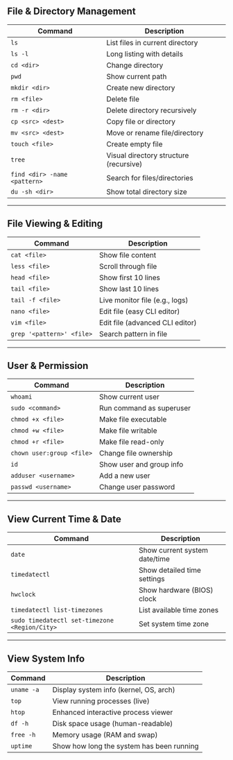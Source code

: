 ## File & Directory Management

| Command | Description |
| --- | --- |
| `ls` | List files in current directory |
| `ls -l` | Long listing with details |
| `cd <dir>` | Change directory |
| `pwd` | Show current path |
| `mkdir <dir>` | Create new directory |
| `rm <file>` | Delete file |
| `rm -r <dir>` | Delete directory recursively |
| `cp <src> <dest>` | Copy file or directory |
| `mv <src> <dest>` | Move or rename file/directory |
| `touch <file>` | Create empty file |
| `tree` | Visual directory structure (recursive) |
| `find <dir> -name <pattern>` | Search for files/directories |
| `du -sh <dir>` | Show total directory size |

---

## File Viewing & Editing

| Command | Description |
| --- | --- |
| `cat <file>` | Show file content |
| `less <file>` | Scroll through file |
| `head <file>` | Show first 10 lines |
| `tail <file>` | Show last 10 lines |
| `tail -f <file>` | Live monitor file (e.g., logs) |
| `nano <file>` | Edit file (easy CLI editor) |
| `vim <file>` | Edit file (advanced CLI editor) |
| `grep '<pattern>' <file>` | Search pattern in file |

---

## User & Permission

| Command | Description |
| --- | --- |
| `whoami` | Show current user |
| `sudo <command>` | Run command as superuser |
| `chmod +x <file>` | Make file executable |
| `chmod +w <file>` | Make file writable |
| `chmod +r <file>` | Make file read-only |
| `chown user:group <file>` | Change file ownership |
| `id` | Show user and group info |
| `adduser <username>` | Add a new user |
| `passwd <username>` | Change user password |

---

## View Current Time & Date

| Command | Description |
| --- | --- |
| `date` | Show current system date/time |
| `timedatectl` | Show detailed time settings |
| `hwclock` | Show hardware (BIOS) clock |
| `timedatectl list-timezones` | List available time zones |
| `sudo timedatectl set-timezone <Region/City>` | Set system time zone |

---

## View System Info

| Command | Description |
| --- | --- |
| `uname -a` | Display system info (kernel, OS, arch) |
| `top` | View running processes (live) |
| `htop` | Enhanced interactive process viewer |
| `df -h` | Disk space usage (human-readable) |
| `free -h` | Memory usage (RAM and swap) |
| `uptime` | Show how long the system has been running |
